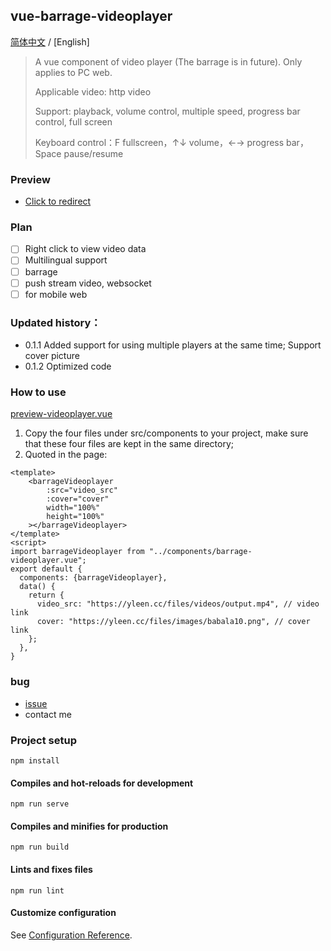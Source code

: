 ## vue-barrage-videoplayer
[简体中文](https://github.com/yleencc/vue-barrage-videoplayer/blob/master/README.md) / [English]
> A vue component of video player (The barrage is in future). Only applies to PC web.
>
> Applicable video: http video
>
> Support: playback, volume control, multiple speed, progress bar control, full screen
>
> Keyboard control：F fullscreen，↑↓ volume，←→ progress bar，Space pause/resume


### Preview
- [Click to redirect](https://yleen.cc/files/works/barrage-video-player/)

### Plan
- [ ] Right click to view video data
- [ ] Multilingual support
- [ ] barrage
- [ ] push stream video, websocket
- [ ] for mobile web

### Updated history：
- 0.1.1 Added support for using multiple players at the same time; Support cover picture
- 0.1.2 Optimized code


### How to use
[preview-videoplayer.vue](https://github.com/yleencc/vue-barrage-videoplayer/blob/master/src/views/preview-videoplayer.vue)
1. Copy the four files under src/components to your project, make sure that these four files are kept in the same directory;
2. Quoted in the page:
``` vue
<template>
    <barrageVideoplayer
        :src="video_src"
        :cover="cover"
        width="100%"
        height="100%"
    ></barrageVideoplayer>
</template>
<script>
import barrageVideoplayer from "../components/barrage-videoplayer.vue";
export default {
  components: {barrageVideoplayer},
  data() {
    return {
      video_src: "https://yleen.cc/files/videos/output.mp4", // video link
      cover: "https://yleen.cc/files/images/babala10.png", // cover link
    };
  },
}
```

### bug
- [issue](https://github.com/yleencc/vue-barrage-videoplayer/issues)
- contact me

### Project setup
```
npm install
```

#### Compiles and hot-reloads for development
```
npm run serve
```

#### Compiles and minifies for production
```
npm run build
```

#### Lints and fixes files
```
npm run lint
```

#### Customize configuration
See [Configuration Reference](https://cli.vuejs.org/config/).
